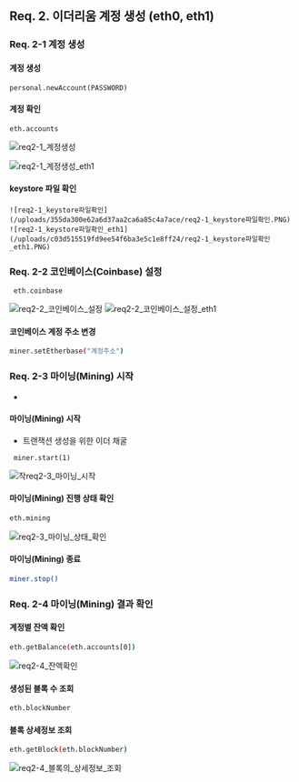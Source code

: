 
## Req. 2. 이더리움 계정 생성 (eth0, eth1)

### Req. 2-1 계정 생성

#### 계정 생성

```
personal.newAccount(PASSWORD)
```

#### 계정 확인

```
eth.accounts
```

![req2-1_계정생성](/uploads/05a538f235296b0d71f338891899f43b/req2-1_계정생성.PNG)

![req2-1_계정생성_eth1](/uploads/120a0bd115ac080c879e55981236e344/req2-1_계정생성_eth1.PNG)

#### keystore 파일 확인

    ![req2-1_keystore파일확인](/uploads/355da300e62a6d37aa2ca6a85c4a7ace/req2-1_keystore파일확인.PNG)
    ![req2-1_keystore파일확인_eth1](/uploads/c03d515519fd9ee54f6ba3e5c1e8ff24/req2-1_keystore파일확인_eth1.PNG)

### Req. 2-2 코인베이스(Coinbase) 설정

```
 eth.coinbase
```

![req2-2_코인베이스_설정](/uploads/aeb64f20383f8d960ee651ff2a6d2025/req2-2_코인베이스_설정.PNG)
![req2-2_코인베이스_설정_eth1](/uploads/9eb40191c0e09499c7edb897d310aa1a/req2-2_코인베이스_설정_eth1.PNG)

#### 코인베이스 계정 주소 변경

```bash
miner.setEtherbase("계정주소")
```

### Req. 2-3 마이닝(Mining) 시작

-

#### 마이닝(Mining) 시작

- 트랜잭션 생성을 위한 이더 채굴

```
 miner.start(1)
```

![작req2-3_마이닝_시작](/uploads/9957917a9fd1c868607b60506c9bffa0/작req2-3_마이닝_시작.PNG)

#### 마이닝(Mining) 진행 상태 확인

```bash
eth.mining
```

![req2-3_마이닝_상태_확인](/uploads/176b442b6136871153428f2404e94c06/req2-3_마이닝_상태_확인.PNG)

#### 마이닝(Mining) 종료

```bash
miner.stop()
```

### Req. 2-4 마이닝(Mining) 결과 확인

#### 계정별 잔액 확인

```bash
eth.getBalance(eth.accounts[0])
```

![req2-4_잔액확인](/uploads/b59c1511fb71e2fc37884e299797ae3c/req2-4_잔액확인.PNG)

#### 생성된 블록 수 조회

```bash
eth.blockNumber
```

#### 블록 상세정보 조회

```bash
eth.getBlock(eth.blockNumber)
```

![req2-4_블록의_상세정보_조회](/uploads/9edba6c888fec258c1579f453f3972f5/req2-4_블록의_상세정보_조회.PNG)


